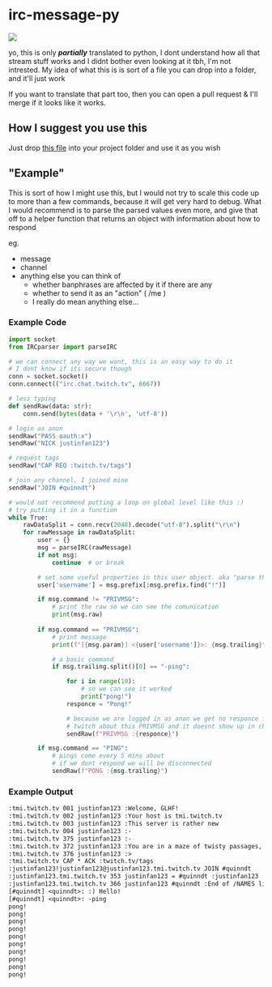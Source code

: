 # irc-message-py

![](https://cdn.frankerfacez.com/emote/145947/4)

yo, this is only ***partially*** translated to python, I dont understand how all 
that stream stuff works and I didnt bother even looking at it tbh, I'm not intrested.
My idea of what this is is sort of a file you can drop into a folder, and it'll just 
work

If you want to translate that part too, then you can open a pull request & I'll 
merge if it looks like it works.

## How I suggest you use this
Just drop [this file](./src/IRCParser.py) into your project folder and use it as you
wish

## "Example"
This is sort of how I might use this, but I would not try to scale this code up to
more than a few commands, because it will get very hard to debug. What I would 
recommend is to parse the parsed values even more, and give that off to a helper 
function that returns an object with information about how to respond

eg.
  * message
  * channel
  * anything else you can think of
    * whether banphrases are affected by it if there are any
    * whether to send it as an "action" ( /me )
    * I really do mean anything else...

### Example Code
```python
import socket
from IRCparser import parseIRC

# we can connect any way we want, this is an easy way to do it
# I dont know if its secure though
conn = socket.socket()
conn.connect(("irc.chat.twitch.tv", 6667))

# less typing
def sendRaw(data: str):
    conn.send(bytes(data + '\r\n', 'utf-8'))

# login as anon
sendRaw("PASS oauth:x") 
sendRaw("NICK justinfan123")

# request tags
sendRaw("CAP REQ :twitch.tv/tags")

# join any channel, I joined mine
sendRaw("JOIN #quinndt")

# would not recommend putting a loop on global level like this :)
# try putting it in a function
while True:
    rawDataSplit = conn.recv(2048).decode("utf-8").split("\r\n")
    for rawMessage in rawDataSplit:
        user = {}
        msg = parseIRC(rawMessage)
        if not msg: 
            continue  # or break

        # set some useful properties in this user object. aka "parse the parsed values"
        user['username'] = msg.prefix[:msg.prefix.find("!")]

        if msg.command != "PRIVMSG":
            # print the raw so we can see the comunication
            print(msg.raw)
            
        if msg.command == "PRIVMSG":
            # print message
            print(f"[{msg.param}] <{user['username']}>: {msg.trailing}")

            # a basic command
            if msg.trailing.split()[0] == "-ping":

                for i in range(10):
                    # so we can see it worked
                    print("pong!")
                responce = "Pong!"

                # because we are logged in as anon we get no responce from 
                # twitch about this PRIVMSG and it doesnt show up in chat
                sendRaw(f"PRIVMSG :{responce}") 

        if msg.command == "PING": 
            # pings come every 5 mins about
            # if we dont respond we will be disconnected
            sendRaw(f"PONG :{msg.trailing}")
```
### Example Output
```txt
:tmi.twitch.tv 001 justinfan123 :Welcome, GLHF!
:tmi.twitch.tv 002 justinfan123 :Your host is tmi.twitch.tv
:tmi.twitch.tv 003 justinfan123 :This server is rather new
:tmi.twitch.tv 004 justinfan123 :-
:tmi.twitch.tv 375 justinfan123 :-
:tmi.twitch.tv 372 justinfan123 :You are in a maze of twisty passages, all alike.
:tmi.twitch.tv 376 justinfan123 :>
:tmi.twitch.tv CAP * ACK :twitch.tv/tags
:justinfan123!justinfan123@justinfan123.tmi.twitch.tv JOIN #quinndt
:justinfan123.tmi.twitch.tv 353 justinfan123 = #quinndt :justinfan123    
:justinfan123.tmi.twitch.tv 366 justinfan123 #quinndt :End of /NAMES list
[#quinndt] <quinndt>: :) Hello!
[#quinndt] <quinndt>: -ping
pong!
pong!
pong!
pong!
pong!
pong!
pong!
pong!
pong!
pong!
```
